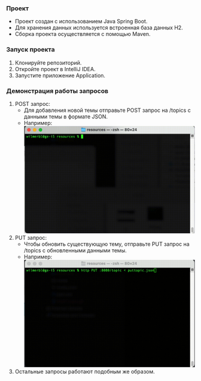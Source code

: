 ### Проект
- Проект создан с использованием Java Spring Boot.
- Для хранения данных используется встроенная база данных H2.
- Сборка проекта осуществляется с помощью Maven.
### Запуск проекта
1. Клонируйте репозиторий.
2. Откройте проект в IntelliJ IDEA.
3. Запустите приложение Application.
### Демонстрация работы запросов
1. POST запрос:
    - Для добавления новой темы отправьте POST запрос на /topics с данными темы в формате JSON.
    - Например:
![POST_topic.gif](images%2FPOST_topic.gif)
2. PUT запрос:
    - Чтобы обновить существующую тему, отправьте PUT запрос на /topics с обновленными данными темы.
    - Например:
![PUT_topic.gif](images%2FPUT_topic.gif)
3. Остальные запросы работают подобным же образом. 